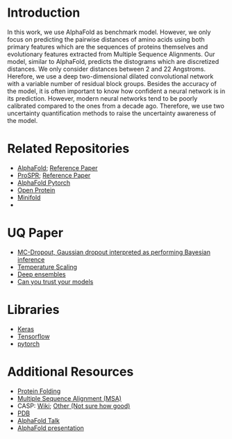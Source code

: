 # Introduction
In this work, we use AlphaFold as benchmark model. However, we only focus on predicting the pairwise distances of amino acids using both primary features which are the sequences of proteins themselves and
evolutionary features extracted from Multiple Sequence Alignments. Our model, similar to AlphaFold, predicts the distograms which are discretized distances. We only consider distances between 2 and 22 Angstroms.
Herefore, we use a deep two-dimensional dilated convolutional network with a variable number of residual block groups. 
Besides the accuracy of the model, it is often important to know how confident a neural network is in its prediction. However, modern neural networks tend to be poorly calibrated compared to the ones from a decade ago.
Therefore, we use two uncertainty quantification methods to raise the uncertainty awareness of the model.


# Related Repositories
* [AlphaFold](https://github.com/deepmind/deepmind-research/tree/7bb484fffa87d3486ac791bb98b5b3dd65d8264e/alphafold_casp13); [Reference Paper](https://www.nature.com/articles/s41586-019-1923-7.epdf?author_access_token=Z_KaZKDqtKzbE7Wd5HtwI9RgN0jAjWel9jnR3ZoTv0MCcgAwHMgRx9mvLjNQdB2TlQQaa7l420UCtGo8vYQ39gg8lFWR9mAZtvsN_1PrccXfIbc6e-tGSgazNL_XdtQzn1PHfy21qdcxV7Pw-k3htw%3D%3D)
* [ProSPR](https://github.com/dellacortelab/prospr); [Reference Paper](https://www.biorxiv.org/content/10.1101/830273v2.full.pdf)
* [AlphaFold Pytorch](https://github.com/Urinx/alphafold_pytorch)
* [Open Protein](https://github.com/biolib/openprotein)
* [Minifold](https://github.com/EricAlcaide/MiniFold)
* 

# UQ Paper
* [MC-Dropout, Gaussian dropout interpreted as performing Bayesian inference](https://arxiv.org/abs/1506.02142)
* [Temperature Scaling](https://arxiv.org/pdf/1706.04599.pdf)
* [Deep ensembles](https://arxiv.org/abs/1612.01474) 
* [Can you trust your models](https://papers.nips.cc/paper/9547-can-you-trust-your-models-uncertainty-evaluating-predictive-uncertainty-under-dataset-shift)

# Libraries
* [Keras](https://keras.io/getting-started/functional-api-guide/)
* [Tensorflow](https://www.tensorflow.org/tutorials/quickstart/beginner)
* [pytorch](https://pytorch.org/tutorials/)

# Additional Resources 
* [Protein Folding](https://en.wikipedia.org/wiki/Protein_folding)
* [Multiple Sequence Alignment (MSA)](https://en.wikipedia.org/wiki/Multiple_sequence_alignment)
* CASP: [Wiki](https://en.wikipedia.org/wiki/CASP); [Other (Not sure how good)](http://predictioncenter.org/casp13/)
* [PDB](https://www.rcsb.org/)
* [AlphaFold Talk](https://www.youtube.com/watch?v=uQ1uVbrIv-Q)
* [AlphaFold presentation](http://predictioncenter.org/casp13/doc/presentations/Pred_CASP13-DeepLearning-AlphaFold-Senior.pdf)

